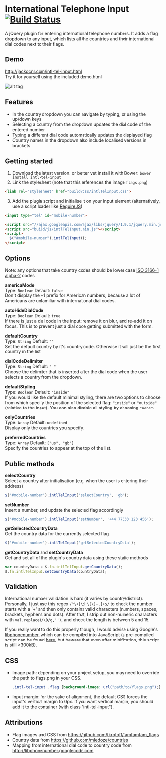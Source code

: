 # International Telephone Input [![Build Status](https://travis-ci.org/Bluefieldscom/intl-tel-input.png)](https://travis-ci.org/Bluefieldscom/intl-tel-input)
A jQuery plugin for entering international telephone numbers. It adds a flag dropdown to any input, which lists all the countries and their international dial codes next to their flags.


## Demo
http://jackocnr.com/intl-tel-input.html  
Try it for yourself using the included demo.html

![alt tag](https://raw.github.com/Bluefieldscom/intl-tel-input/master/screenshot.png)

## Features
* In the country dropdown you can navigate by typing, or using the up/down keys
* Selecting a country from the dropdown updates the dial code of the entered number
* Typing a different dial code automatically updates the displayed flag
* Country names in the dropdown also include localised versions in brackets


## Getting started
1. Download the [latest version](https://github.com/Bluefieldscom/intl-tel-input/archive/master.zip), or better yet install it with [Bower](http://bower.io): `bower install intl-tel-input`
2. Link the stylesheet (note that this references the image `flags.png`)
  ```html
  <link rel="stylesheet" href="build/css/intlTelInput.css">
  ```

3. Add the plugin script and initialise it on your input element (alternatively, use a script loader like [RequireJS](http://requirejs.org))
  ```html
  <input type="tel" id="mobile-number">
  
  <script src="//ajax.googleapis.com/ajax/libs/jquery/1.9.1/jquery.min.js"></script>
  <script src="build/js/intlTelInput.min.js"></script>
  <script>
    $("#mobile-number").intlTelInput();
  </script>
  ```


## Options
Note: any options that take country codes should be lower case [ISO 3166-1 alpha-2](http://en.wikipedia.org/wiki/ISO_3166-1_alpha-2) codes  

**americaMode**  
Type: `Boolean` Default: `false`  
Don't display the +1 prefix for American numbers, because a lot of Americans are unfamiliar with international dial codes.

**autoHideDialCode**  
Type: `Boolean` Default: `true`  
If there is just a dial code in the input: remove it on blur, and re-add it on focus. This is to prevent just a dial code getting submitted with the form.

**defaultCountry**  
Type: `String` Default: `""`  
Set the default country by it's country code. Otherwise it will just be the first country in the list.

**dialCodeDelimiter**  
Type: `String` Default: `" "`  
Choose the delimiter that is inserted after the dial code when the user selects a country from the dropdown.

**defaultStyling**  
Type: `Boolean` Default: `"inside"`  
If you would like the default minimal styling, there are two options to choose from which specify the position of the selected flag: `"inside"` or `"outside"` (relative to the input). You can also disable all styling by choosing `"none"`.

**onlyCountries**  
Type: `Array` Default: `undefined`  
Display only the countries you specify.

**preferredCountries**  
Type: `Array` Default: `["us", "gb"]`  
Specify the countries to appear at the top of the list.


## Public methods
**selectCountry**  
Select a country after initialisation (e.g. when the user is entering their address)  
```js
$('#mobile-number').intlTelInput('selectCountry', 'gb');
```

**setNumber**  
Insert a number, and update the selected flag accordingly  
```js
$('#mobile-number').intlTelInput('setNumber', '+44 77333 123 456');
```

**getSelectedCountryData**  
Get the country data for the currently selected flag  
```js
$('#mobile-number').intlTelInput('getSelectedCountryData');
```

**getCountryData** and **setCountryData**  
Get and set all of the plugin's country data using these static methods  
```js
var countryData = $.fn.intlTelInput.getCountryData();
$.fn.intlTelInput.setCountryData(countryData);
```


## Validation
International number validation is hard (it varies by country/district).
Personally, I just use this regex `/^\+[\d \(\)-.]+$/` to check the number starts with a '+' and then only contains valid characters (numbers, spaces, brackets, hyphens and dots).
After that, I strip out non-numeric characters with `val.replace(/\D/g,'')`, and check the length is between 5 and 15.

If you really want to do this properly though, I would advise using Google's [libphonenumber](https://code.google.com/p/libphonenumber/),
which can be compiled into JavaScript (a pre-compiled script can be found [here](https://github.com/albeebe/phoneformat.js),
but beware that even after minification, this script is still >300kB).


## CSS
* Image path: depending on your project setup, you may need to override the path to flags.png in your CSS.
  ```css
  .intl-tel-input .flag {background-image: url("path/to/flags.png");}
  ````

* Input margin: for the sake of alignment, the default CSS forces the input's vertical margin to 0px. If you want vertical margin, you should add it to the container (with class "intl-tel-input").


## Attributions
* Flag images and CSS from https://github.com/tkrotoff/famfamfam_flags
* Country data from https://github.com/mledoze/countries
* Mapping from international dial code to country code from http://libphonenumber.googlecode.com
